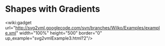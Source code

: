 # Shapes with Gradients #
<wiki:gadget url="http://svg2vml.googlecode.com/svn/branches/Wilko/Examples/example.xml" width="100%" height="500" border="0" up\_example="svg2vmlExample3.html?2"/>
